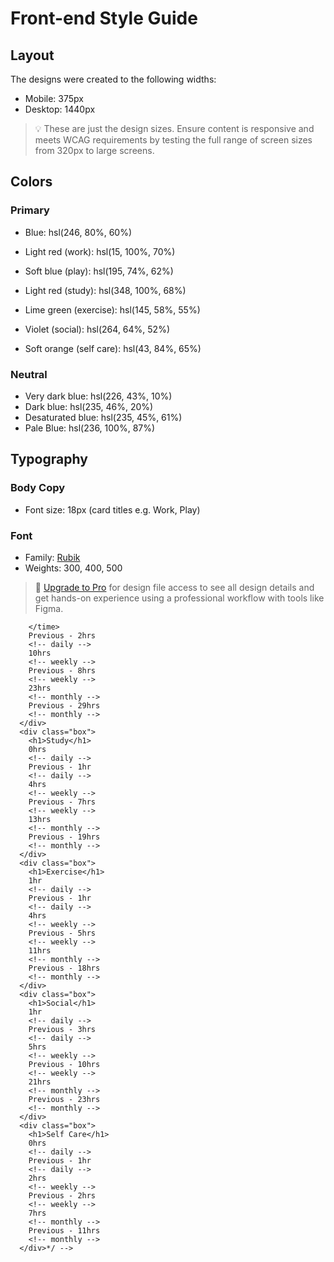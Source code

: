 # Front-end Style Guide

## Layout

The designs were created to the following widths:

- Mobile: 375px
- Desktop: 1440px

> 💡 These are just the design sizes. Ensure content is responsive and meets WCAG requirements by testing the full range of screen sizes from 320px to large screens.

## Colors

### Primary

- Blue: hsl(246, 80%, 60%)

- Light red (work): hsl(15, 100%, 70%)
- Soft blue (play): hsl(195, 74%, 62%)
- Light red (study): hsl(348, 100%, 68%)
- Lime green (exercise): hsl(145, 58%, 55%)
- Violet (social): hsl(264, 64%, 52%)
- Soft orange (self care): hsl(43, 84%, 65%)

### Neutral

- Very dark blue: hsl(226, 43%, 10%)
- Dark blue: hsl(235, 46%, 20%)
- Desaturated blue: hsl(235, 45%, 61%)
- Pale Blue: hsl(236, 100%, 87%)

## Typography

### Body Copy

- Font size: 18px (card titles e.g. Work, Play)

### Font

- Family: [Rubik](https://fonts.google.com/specimen/Rubik)
- Weights: 300, 400, 500

> 💎 [Upgrade to Pro](https://www.frontendmentor.io/pro?ref=style-guide) for design file access to see all design details and get hands-on experience using a professional workflow with tools like Figma.

<!--


<div class="box">
        <h1>Play</h1>
        <time>
          1hr
          <!-- daily -->

        </time>
        Previous - 2hrs
        <!-- daily -->
        10hrs
        <!-- weekly -->
        Previous - 8hrs
        <!-- weekly -->
        23hrs
        <!-- monthly -->
        Previous - 29hrs
        <!-- monthly -->
      </div>
      <div class="box">
        <h1>Study</h1>
        0hrs
        <!-- daily -->
        Previous - 1hr
        <!-- daily -->
        4hrs
        <!-- weekly -->
        Previous - 7hrs
        <!-- weekly -->
        13hrs
        <!-- monthly -->
        Previous - 19hrs
        <!-- monthly -->
      </div>
      <div class="box">
        <h1>Exercise</h1>
        1hr
        <!-- daily -->
        Previous - 1hr
        <!-- daily -->
        4hrs
        <!-- weekly -->
        Previous - 5hrs
        <!-- weekly -->
        11hrs
        <!-- monthly -->
        Previous - 18hrs
        <!-- monthly -->
      </div>
      <div class="box">
        <h1>Social</h1>
        1hr
        <!-- daily -->
        Previous - 3hrs
        <!-- daily -->
        5hrs
        <!-- weekly -->
        Previous - 10hrs
        <!-- weekly -->
        21hrs
        <!-- monthly -->
        Previous - 23hrs
        <!-- monthly -->
      </div>
      <div class="box">
        <h1>Self Care</h1>
        0hrs
        <!-- daily -->
        Previous - 1hr
        <!-- daily -->
        2hrs
        <!-- weekly -->
        Previous - 2hrs
        <!-- weekly -->
        7hrs
        <!-- monthly -->
        Previous - 11hrs
        <!-- monthly -->
      </div>*/ -->
